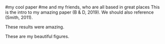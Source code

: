 

#my cool paper
#me and my friends, who are all based in great places
This is the intro to my amazing paper (B & D, 2019). We should also reference (Smith, 2011).


These results were amazing.


These are my beautiful figures.
